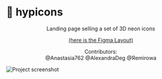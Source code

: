 # :space_invader: hypicons
<div align="center">Landing page selling a set of 3D neon icons
</br> 

[(here is the Figma Layout)](https://www.figma.com/file/eB1B548GYQ9wNcr1bDWiPd/Hypicons?node-id=0%3A1)

Contributors: </br> @Anastasia762 @AlexandraDeg @Remirowa</div>

![Project screenshot](https://github.com/Remirowa/Hypicons/blob/main/images/screen.png)

